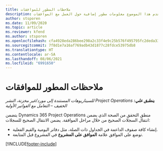 ```yaml
---
title: ملاحظات المطور للموافقات
description: يقدم هذا الموضوع معلومات مطور إضافية حول العمل مع الموافقات.
author: stsporen
ms.date: 11/09/2020
ms.topic: article
ms.reviewer: kfend
ms.author: stsporen
ms.openlocfilehash: cfa4928eda286bee298a2c33f4e9c25b576f495795fc2deda33b393e372465b1
ms.sourcegitcommit: 7f8d1e7a16af769adb43d1877c28fdce53975db8
ms.translationtype: HT
ms.contentlocale: ar-SA
ms.lasthandoff: 08/06/2021
ms.locfileid: "6991650"
---
```

# <a name="developer-notes-for-approvals"></a>ملاحظات المطور للموافقات

_**ينطبق علي:** ‏‫Project Operations للسيناريوهات المستندة إلى مورد/غير مخزنة‬، ‏‫النشر الخفيف – التعامل مع الفواتير الأولية‬_

يتضمن Dynamics 365 Project Operations منطق التحقق من الصحة الذي يضمن انتقال السجلات الصحيح من خلال مراحل الموافقة. يضمن الانتقال الصحيح للسجلات: 

  - إنشاء كافة صفوف الداعمة في الجداول ذات الصلة، مثل دفاتر اليومية والقيم الفعلية.
  - توضع على الموافق علامة **الموافق على المشروع** في المشروع قبل المتابعة.


[!INCLUDE[footer-include](../includes/footer-banner.md)]